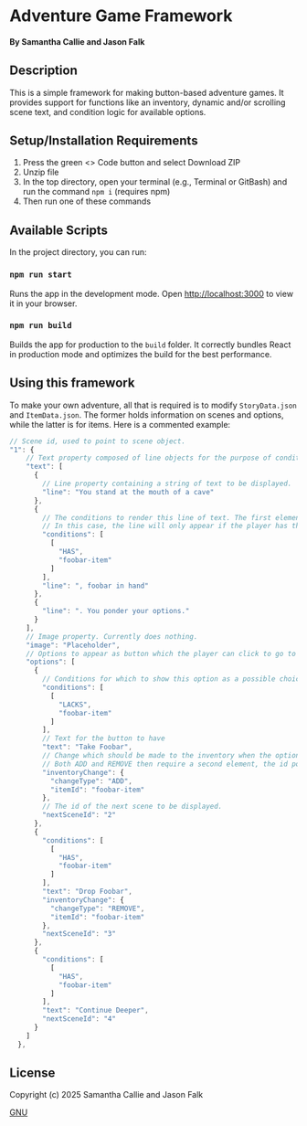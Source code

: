# Adventure Game Framework

#### By **Samantha Callie** and **Jason Falk**

## Description

This is a simple framework for making button-based adventure games. It provides support for functions like an inventory, dynamic and/or scrolling scene text, and condition logic for available options.

## Setup/Installation Requirements

1. Press the green <> Code button and select Download ZIP
2. Unzip file
3. In the top directory, open your terminal (e.g., Terminal or GitBash) and run the command `npm i` (requires npm)
4. Then run one of these commands

## Available Scripts

In the project directory, you can run:

### `npm run start`

Runs the app in the development mode.
Open [http://localhost:3000](http://localhost:3000) to view it in your browser.

### `npm run build`

Builds the app for production to the `build` folder.
It correctly bundles React in production mode and optimizes the build for the best performance.

## Using this framework

To make your own adventure, all that is required is to modify `StoryData.json` and `ItemData.json`. The former holds information on scenes and options, while the latter is for items. Here is a commented example:
```js
// Scene id, used to point to scene object.
"1": {
    // Text property composed of line objects for the purpose of conditional text rendering. This will be compiled into your scene text.
    "text": [
      {
        // Line property containing a string of text to be displayed.
        "line": "You stand at the mouth of a cave"
      },
      {
        // The conditions to render this line of text. The first element can be either HAS or LACKS, and the second is the inventory item to check against. Optional.
        // In this case, the line will only appear if the player has the item with key foobar-item in their inventory.
        "conditions": [
          [
            "HAS",
            "foobar-item"
          ]
        ],
        "line": ", foobar in hand"
      },
      {
        "line": ". You ponder your options."
      }
    ],
    // Image property. Currently does nothing.
    "image": "Placeholder",
    // Options to appear as button which the player can click to go to other scenes.
    "options": [
      {
        // Conditions for which to show this option as a possible choice. Same syntax as line rendering conditions. Optional.
        "conditions": [
          [
            "LACKS",
            "foobar-item"
          ]
        ],
        // Text for the button to have
        "text": "Take Foobar",
        // Change which should be made to the inventory when the option is selected. The first element is the type of change, which can be ADD, REMOVE, or CLEAR.
        // Both ADD and REMOVE then require a second element, the id pointing to the item. This is all optional.
        "inventoryChange": {
          "changeType": "ADD",
          "itemId": "foobar-item"
        },
        // The id of the next scene to be displayed.
        "nextSceneId": "2"
      },
      {
        "conditions": [
          [
            "HAS",
            "foobar-item"
          ]
        ],
        "text": "Drop Foobar",
        "inventoryChange": {
          "changeType": "REMOVE",
          "itemId": "foobar-item"
        },
        "nextSceneId": "3"
      },
      {
        "conditions": [
          [
            "HAS",
            "foobar-item"
          ]
        ],
        "text": "Continue Deeper",
        "nextSceneId": "4"
      }
    ]
  },
```

## License

Copyright (c) 2025 Samantha Callie and Jason Falk

[GNU](LICENSE)
